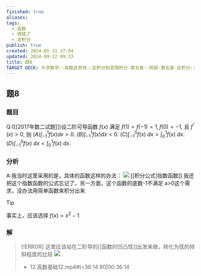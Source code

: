 ```yaml
---
finished: true
aliases: 
tags:
  - 高数
  - 做错了
  - 定积分
publish: true
created: 2024-05-31 17:04
updated: 2024-09-22 09:33
title: 题8
TARGET DECK: 大学数学::高数武忠祥::定积分和变限积分-第五章::例题-第五章-定积分::题8
---
```

## 题8
### 题目
Q:([[2017年数二试题]])设二阶可导函数 $f(x)$ 满足 $f(1)=f(-1)=1,f(0)=-1,$ 且 $f^{\prime\prime}(x)>0,$ 则
$(A)\int_{-1}^{1}f(x)dx>0.$ $(B)\int_{-1}^{1}f(x)dx<0.$
$(C)\int_{-1}^{0}f(x)\:dx>\int_{0}^{1}f(x)\:dx.$ $(D)\int_{-1}^{0}f(x)\:dx<\int_{0}^{1}f(x)\:dx.$
### 分析
A:我当时这里采用的是，具体的函数这样的办法：
![](https://img.hwenyi.tech/202402292037777.webp)
[[积分公式|指数函数]]
我还把这个指数函数的公式忘记了，另一方面，这个函数的底数-1不满足 a>0这个需求，没办法用简单函数来积分出来 
> [!TIP]
> 事实上，应该选择 $f(x)=x^{2}-1$
### 解
> [!ERROR]
> 这里应该站在二阶导的[[函数的凹凸性]]出发来做，转化为弦的倾斜程度的比较
> ![](https://img.hwenyi.tech/202402292048530.webp)
> - 12.高数基础12.mp4#t=36:14.90|00:36:14

